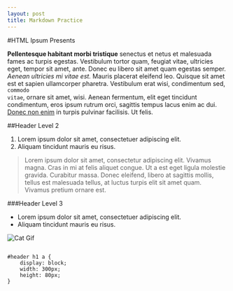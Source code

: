 ```yaml
---
layout: post
title: Markdown Practice
---
```

#HTML Ipsum Presents
	       
**Pellentesque habitant morbi tristique</strong> senectus et netus et malesuada fames ac turpis egestas. Vestibulum tortor quam, feugiat vitae, ultricies eget, tempor sit amet, ante. Donec eu libero sit amet quam egestas semper. <em>Aenean ultricies mi vitae est.</em> Mauris placerat eleifend leo. Quisque sit amet est et sapien ullamcorper pharetra. Vestibulum erat wisi, condimentum sed, <code>commodo vitae</code>, ornare sit amet, wisi. Aenean fermentum, elit eget tincidunt condimentum, eros ipsum rutrum orci, sagittis tempus lacus enim ac dui. <a href="#">Donec non enim</a> in turpis pulvinar facilisis. Ut felis.**
 
##Header Level 2
	       
1. Lorem ipsum dolor sit amet, consectetuer adipiscing elit.</li>
2. Aliquam tincidunt mauris eu risus.</li>
 
>Lorem ipsum dolor sit amet, consectetur adipiscing elit. Vivamus magna. Cras in mi at felis aliquet congue. Ut a est eget ligula molestie gravida. Curabitur massa. Donec eleifend, libero at sagittis mollis, tellus est malesuada tellus, at luctus turpis elit sit amet quam. Vivamus pretium ornare est.
 
###Header Level 3
 
* Lorem ipsum dolor sit amet, consectetuer adipiscing elit.</li>
* Aliquam tincidunt mauris eu risus.</li>
 
![Cat Gif](http://i.imgur.com/v1gUYem.gif)
 
<pre><code>
#header h1 a { 
	display: block; 
	width: 300px; 
	height: 80px; 
}
</code></pre>
